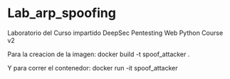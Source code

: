 # Lab_arp_spoofing
Laboratorio del Curso impartido DeepSec Pentesting Web Python Course v2

Para la creacion de la imagen: docker build -t spoof_attacker .

Y para correr el contenedor: docker run -it spoof_attacker
